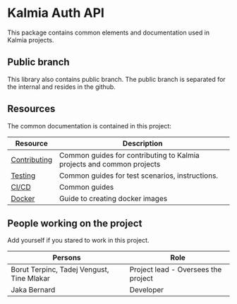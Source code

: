 # Kalmia Auth API

This package contains common elements and documentation used in Kalmia projects.

## Public branch

This library also contains public branch. The public branch is separated for the internal and resides in the github. 


## Resources

The common documentation is contained in this project: 

| Resource                             | Description                                                           |
| ------------------------------------ | --------------------------------------------------------------------- |
| [Contributing](docs/CONTRIBUTING.md) | Common guides for contributing to Kalmia projects and common projects |
| [Testing](docs/TESTING.md)           | Common guides for test scenarios, instructions.                       |
| [CI/CD](docs/CI-CD.md)               | Common guides                                                         |
| [Docker](docs/DOCKER.md)             | Guide to creating docker images                                       |


## People working on the project

Add yourself if you stared to work in this project.

| Persons                                   | Role                                |
| ----------------------------------------- | ----------------------------------- |
| Borut Terpinc, Tadej Vengust, Tine Mlakar | Project lead - Oversees the project |
| Jaka Bernard                              | Developer                           |

